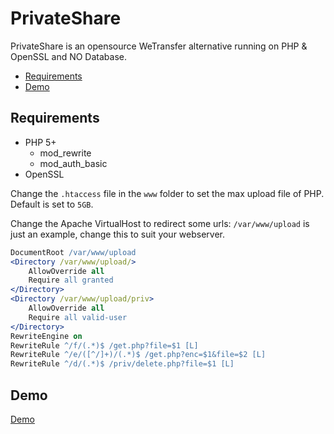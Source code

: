 # PrivateShare
PrivateShare is an opensource WeTransfer alternative running on PHP & OpenSSL and NO Database. 

- [Requirements](https://github.com/Dunky13/PrivateShare/tree/master#requirements)
- [Demo](https://github.com/Dunky13/PrivateShare/tree/master#demo)

## Requirements
- PHP 5+
  - mod_rewrite
  - mod_auth_basic
- OpenSSL

Change the `.htaccess` file in the `www` folder to set the max upload file of PHP. Default is set to `5GB`.

Change the Apache VirtualHost to redirect some urls:
  `/var/www/upload` is just an example, change this to suit your webserver.
```apache
DocumentRoot /var/www/upload
<Directory /var/www/upload/>
    AllowOverride all
    Require all granted
</Directory>
<Directory /var/www/upload/priv>
    AllowOverride all
    Require all valid-user
</Directory>
RewriteEngine on
RewriteRule ^/f/(.*)$ /get.php?file=$1 [L]
RewriteRule ^/e/([^/]+)/(.*)$ /get.php?enc=$1&file=$2 [L]
RewriteRule ^/d/(.*)$ /priv/delete.php?file=$1 [L]
```

## Demo
[Demo](https://share.went.io)
